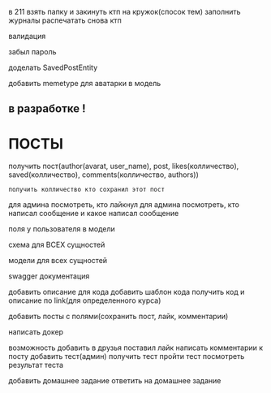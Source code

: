 в 211 взять папку и закинуть ктп на кружок(спосок тем)
заполнить журналы
распечатать снова ктп



валидация

забыл пароль



доделать SavedPostEntity




добавить memetype для аватарки в модель





## в разработке !
# ПОСТЫ
получить пост(author(avarat, user_name), post, likes(колличество), saved(колличество), comments(колличество, authors))

    получить колличество кто сохранил этот пост

для админа посмотреть, кто лайкнул
для админа посмотреть, кто написал сообщение и какое написал сообщение












поля у пользователя в модели


схема для ВСЕХ сущностей

модели для всех сущностей


swagger документация


добавить описание для кода
добавить шаблон кода
получить код и описание по link(для определенного курса)



добавить посты с полями(сохранить пост, лайк, комментарии)

написать докер

возможность добавить в друзья
поставил лайк
написать комментарии к посту
добавить тест(админ)
получить тест
пройти тест
посмотреть результат теста







добавить домашнее задание
ответить на домашнее задание



